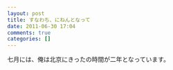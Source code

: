 ```yaml
---
layout: post
title: すなわち、にねんとなって
date: 2011-06-30 17:04
comments: true
categories: []
---
```

七月には、俺は北京にきったの時間が二年となっています。

